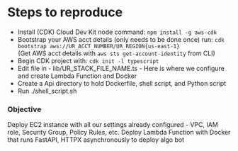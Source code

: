 # Steps to reproduce

- Install (CDK) Cloud Dev Kit node command: `npm install -g aws-cdk`
- Bootstrap your AWS acct details (only needs to be done once) run: `cdk bootstrap aws://UR_ACCT_NUMBER/UR_REGION{us-east-1}`
  <br>(Get AWS acct details with `aws sts get-account-identity` from CLI)
- Begin CDK project with: `cdk init -l typescript`
- Edit file in - lib/UR_STACK_FILE_NAME.ts - Here is where we configure and create Lambda Function and Docker
- Create a Api directory to hold Dockerfile, shell script, and Python script
- Run ./shell_script.sh

### Objective

Deploy EC2 instance with all our settings already configured - VPC, IAM role, Security Group, Policy Rules, etc. Deploy Lambda Function with Docker that runs FastAPI, HTTPX asynchronously to deploy algo bot

<!-- # Welcome to your CDK TypeScript project

This is a blank project for CDK development with TypeScript.

The `cdk.json` file tells the CDK Toolkit how to execute your app.

## Useful commands

* `npm run build`   compile typescript to js
* `npm run watch`   watch for changes and compile
* `npm run test`    perform the jest unit tests
* `npx cdk deploy`  deploy this stack to your default AWS account/region
* `npx cdk diff`    compare deployed stack with current state
* `npx cdk synth`   emits the synthesized CloudFormation template -->
